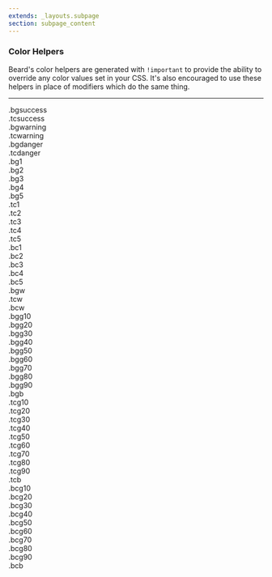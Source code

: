 ```yaml
---
extends: _layouts.subpage
section: subpage_content
---
```


<h3 class="tcg50 ft7 fw3 mb2 md-mb3">Color Helpers</h3>
<p class="tcg50 ft5 fw3 mb4 md-mb6 lh2">Beard's color helpers are generated with <code>!important</code> to provide the ability to override any color values set in your CSS. It's also encouraged to use these helpers in place of modifiers which do the same thing.</p>

<hr class="mb4">

<div class="frame">
    <div class="blk6"><div class="sticky bgsuccess tcw">.bgsuccess</div></div>
    <div class="blk6"><div class="sticky xbg tcsuccess">.tcsuccess</div></div>
    <div class="blk6"><div class="sticky bgwarning tcw">.bgwarning</div></div>
    <div class="blk6"><div class="sticky xbg tcwarning">.tcwarning</div></div>
    <div class="blk6"><div class="sticky bgdanger tcw">.bgdanger</div></div>
    <div class="blk6"><div class="sticky xbg tcdanger">.tcdanger</div></div>
</div>

<div class="frame">
    <div class="blk"><div class="sticky bg1 tcw">.bg1</div></div>
    <div class="blk"><div class="sticky bg2 tcw">.bg2</div></div>
    <div class="blk"><div class="sticky bg3 tcw">.bg3</div></div>
    <div class="blk"><div class="sticky bg4 tcw">.bg4</div></div>
    <div class="blk"><div class="sticky bg5 tcw">.bg5</div></div>
</div>

<div class="frame">
    <div class="blk"><div class="sticky xbg tc1">.tc1</div></div>
    <div class="blk"><div class="sticky xbg tc2">.tc2</div></div>
    <div class="blk"><div class="sticky xbg tc3">.tc3</div></div>
    <div class="blk"><div class="sticky xbg tc4">.tc4</div></div>
    <div class="blk"><div class="sticky xbg tc5">.tc5</div></div>
</div>

<div class="frame">
    <div class="blk"><div class="sticky xbg brdr1 bc1">.bc1</div></div>
    <div class="blk"><div class="sticky xbg brdr1 bc2">.bc2</div></div>
    <div class="blk"><div class="sticky xbg brdr1 bc3">.bc3</div></div>
    <div class="blk"><div class="sticky xbg brdr1 bc4">.bc4</div></div>
    <div class="blk"><div class="sticky xbg brdr1 bc5">.bc5</div></div>
</div>

<div class="frame">
    <div class="blk"><div class="sticky bgw tcg40">.bgw</div></div>
    <div class="blk"><div class="sticky bgg40 tcw">.tcw</div></div>
    <div class="blk"><div class="sticky brdr1 bcw xbg tcg40">.bcw</div></div>
</div>

<div class="frame">
    <div class="blk"><div class="sticky bgg10 tcg60">.bgg10</div></div>
    <div class="blk"><div class="sticky bgg20 tcg60">.bgg20</div></div>
    <div class="blk"><div class="sticky bgg30 tcw">.bgg30</div></div>
    <div class="blk"><div class="sticky bgg40 tcw">.bgg40</div></div>
    <div class="blk"><div class="sticky bgg50 tcw">.bgg50</div></div>
</div>

<div class="frame">
    <div class="blk"><div class="sticky bgg60 tcw">.bgg60</div></div>
    <div class="blk"><div class="sticky bgg70 tcw">.bgg70</div></div>
    <div class="blk"><div class="sticky bgg80 tcw">.bgg80</div></div>
    <div class="blk"><div class="sticky bgg90 tcw">.bgg90</div></div>
    <div class="blk"><div class="sticky bgb tcw">.bgb</div></div>
</div>

<div class="frame">
    <div class="blk"><div class="sticky xbg tcg10">.tcg10</div></div>
    <div class="blk"><div class="sticky xbg tcg20">.tcg20</div></div>
    <div class="blk"><div class="sticky xbg tcg30">.tcg30</div></div>
    <div class="blk"><div class="sticky xbg tcg40">.tcg40</div></div>
    <div class="blk"><div class="sticky xbg tcg50">.tcg50</div></div>
</div>

<div class="frame">
    <div class="blk"><div class="sticky xbg tcg60">.tcg60</div></div>
    <div class="blk"><div class="sticky xbg tcg70">.tcg70</div></div>
    <div class="blk"><div class="sticky xbg tcg80">.tcg80</div></div>
    <div class="blk"><div class="sticky xbg tcg90">.tcg90</div></div>
    <div class="blk"><div class="sticky xbg tcb">.tcb</div></div>
</div>

<div class="frame">
    <div class="blk"><div class="sticky xbg tcg40 brdr1 bcg10">.bcg10</div></div>
    <div class="blk"><div class="sticky xbg tcg40 brdr1 bcg20">.bcg20</div></div>
    <div class="blk"><div class="sticky xbg tcg40 brdr1 bcg30">.bcg30</div></div>
    <div class="blk"><div class="sticky xbg tcg40 brdr1 bcg40">.bcg40</div></div>
    <div class="blk"><div class="sticky xbg tcg40 brdr1 bcg50">.bcg50</div></div>
</div>

<div class="frame">
    <div class="blk"><div class="sticky xbg tcg40 brdr1 bcg60">.bcg60</div></div>
    <div class="blk"><div class="sticky xbg tcg40 brdr1 bcg70">.bcg70</div></div>
    <div class="blk"><div class="sticky xbg tcg40 brdr1 bcg80">.bcg80</div></div>
    <div class="blk"><div class="sticky xbg tcg40 brdr1 bcg90">.bcg90</div></div>
    <div class="blk"><div class="sticky xbg tcg40 brdr1 bcb">.bcb</div></div>
</div>
